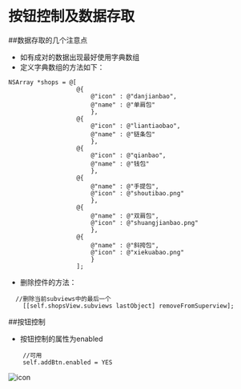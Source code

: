 # 按钮控制及数据存取


##数据存取的几个注意点

- 如有成对的数据出现最好使用字典数组
- 定义字典数组的方法如下：
```objc
NSArray *shops = @[
                   @{
                       @"icon" : @"danjianbao",
                       @"name" : @"单肩包"
                       },
                   @{
                       @"icon" : @"liantiaobao",
                       @"name" : @"链条包"
                       },
                   @{
                       @"icon" : @"qianbao",
                       @"name" : @"钱包"
                       },
                   @{
                       @"name" : @"手提包",
                       @"icon" : @"shoutibao.png"
                       },
                   @{
                       @"name" : @"双肩包",
                       @"icon" : @"shuangjianbao.png"
                       },
                   @{
                       @"name" : @"斜挎包",
                       @"icon" : @"xiekuabao.png"
                       }
                   ];
```
- 删除控件的方法：
```objc
  //删除当前subviews中的最后一个
    [[self.shopsView.subviews lastObject] removeFromSuperview];
```
##按钮控制
- 按钮控制的属性为enabled
```objc
    //可用
    self.addBtn.enabled = YES
```


![icon](http://7xrpl5.com1.z0.glb.clouddn.com/16-3-10/97102257.jpg)
